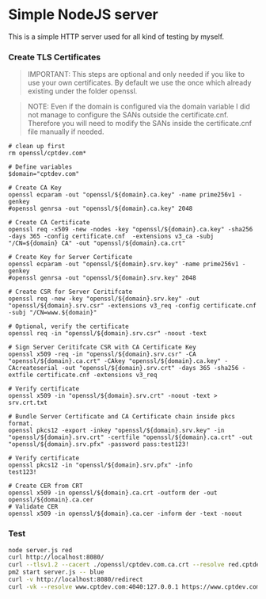 # Simple NodeJS server

This is a simple HTTP server used for all kind of testing by myself.

### Create TLS Certificates

> IMPORTANT: This steps are optional and only needed if you like to use your own certificates. By default we use the once which already existing under the folder openssl.

> NOTE: Even if the domain is configured via the domain variable I did not manage to configure the SANs outside the certificate.cnf. Therefore you will need to modify the SANs inside the certificate.cnf file manually if needed.

~~~pwsh
# clean up first
rm openssl/cptdev.com*

# Define variables
$domain="cptdev.com"

# Create CA Key
openssl ecparam -out "openssl/${domain}.ca.key" -name prime256v1 -genkey
#openssl genrsa -out "openssl/${domain}.ca.key" 2048 

# Create CA Certificate
openssl req -x509 -new -nodes -key "openssl/${domain}.ca.key" -sha256 -days 365 -config certificate.cnf  -extensions v3_ca -subj "/CN=${domain} CA" -out "openssl/${domain}.ca.crt" 

# Create Key for Server Certificate
openssl ecparam -out "openssl/${domain}.srv.key" -name prime256v1 -genkey
#openssl genrsa -out "openssl/${domain}.srv.key" 2048

# Create CSR for Server Ceritifcate
openssl req -new -key "openssl/${domain}.srv.key" -out "openssl/${domain}.srv.csr" -extensions v3_req -config certificate.cnf -subj "/CN=www.${domain}"

# Optional, verify the certificate
openssl req -in "openssl/${domain}.srv.csr" -noout -text

# Sign Server Ceritifcate CSR with CA Certificate Key
openssl x509 -req -in "openssl/${domain}.srv.csr" -CA "openssl/${domain}.ca.crt" -CAkey "openssl/${domain}.ca.key" -CAcreateserial -out "openssl/${domain}.srv.crt" -days 365 -sha256 -extfile certificate.cnf -extensions v3_req

# Verify certificate
openssl x509 -in "openssl/${domain}.srv.crt" -noout -text > srv.crt.txt

# Bundle Server Certificate and CA Certificate chain inside pkcs format.
openssl pkcs12 -export -inkey "openssl/${domain}.srv.key" -in "openssl/${domain}.srv.crt" -certfile "openssl/${domain}.ca.crt" -out "openssl/${domain}.srv.pfx" -password pass:test123!

# Verify certificate
openssl pkcs12 -in "openssl/${domain}.srv.pfx" -info
test123!

# Create CER from CRT
openssl x509 -in openssl/${domain}.ca.crt -outform der -out openssl/${domain}.ca.cer
# Validate CER
openssl x509 -in openssl/${domain}.ca.cer -inform der -text -noout
~~~

### Test

~~~ bash
node server.js red
curl http://localhost:8080/
curl --tlsv1.2 --cacert ./openssl/cptdev.com.ca.crt --resolve red.cptdev.com:4040:127.0.0.1 -v https://red.cptdev.com:4040/ # should server 200 OK
pm2 start server.js -- blue
curl -v http://localhost:8080/redirect
curl -vk --resolve www.cptdev.com:4040:127.0.0.1 https://www.cptdev.com/redirect
~~~